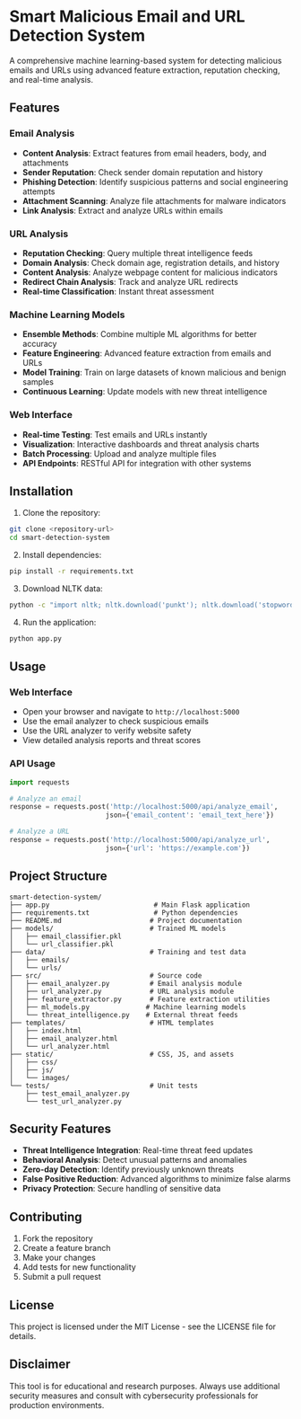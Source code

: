 # Smart Malicious Email and URL Detection System

A comprehensive machine learning-based system for detecting malicious emails and URLs using advanced feature extraction, reputation checking, and real-time analysis.

## Features

### Email Analysis
- **Content Analysis**: Extract features from email headers, body, and attachments
- **Sender Reputation**: Check sender domain reputation and history
- **Phishing Detection**: Identify suspicious patterns and social engineering attempts
- **Attachment Scanning**: Analyze file attachments for malware indicators
- **Link Analysis**: Extract and analyze URLs within emails

### URL Analysis
- **Reputation Checking**: Query multiple threat intelligence feeds
- **Domain Analysis**: Check domain age, registration details, and history
- **Content Analysis**: Analyze webpage content for malicious indicators
- **Redirect Chain Analysis**: Track and analyze URL redirects
- **Real-time Classification**: Instant threat assessment

### Machine Learning Models
- **Ensemble Methods**: Combine multiple ML algorithms for better accuracy
- **Feature Engineering**: Advanced feature extraction from emails and URLs
- **Model Training**: Train on large datasets of known malicious and benign samples
- **Continuous Learning**: Update models with new threat intelligence

### Web Interface
- **Real-time Testing**: Test emails and URLs instantly
- **Visualization**: Interactive dashboards and threat analysis charts
- **Batch Processing**: Upload and analyze multiple files
- **API Endpoints**: RESTful API for integration with other systems

## Installation

1. Clone the repository:
```bash
git clone <repository-url>
cd smart-detection-system
```

2. Install dependencies:
```bash
pip install -r requirements.txt
```

3. Download NLTK data:
```bash
python -c "import nltk; nltk.download('punkt'); nltk.download('stopwords'); nltk.download('vader_lexicon')"
```

4. Run the application:
```bash
python app.py
```

## Usage

### Web Interface
- Open your browser and navigate to `http://localhost:5000`
- Use the email analyzer to check suspicious emails
- Use the URL analyzer to verify website safety
- View detailed analysis reports and threat scores

### API Usage
```python
import requests

# Analyze an email
response = requests.post('http://localhost:5000/api/analyze_email', 
                        json={'email_content': 'email_text_here'})

# Analyze a URL
response = requests.post('http://localhost:5000/api/analyze_url', 
                        json={'url': 'https://example.com'})
```

## Project Structure

```
smart-detection-system/
├── app.py                          # Main Flask application
├── requirements.txt                # Python dependencies
├── README.md                      # Project documentation
├── models/                        # Trained ML models
│   ├── email_classifier.pkl
│   └── url_classifier.pkl
├── data/                          # Training and test data
│   ├── emails/
│   └── urls/
├── src/                           # Source code
│   ├── email_analyzer.py          # Email analysis module
│   ├── url_analyzer.py            # URL analysis module
│   ├── feature_extractor.py       # Feature extraction utilities
│   ├── ml_models.py              # Machine learning models
│   └── threat_intelligence.py    # External threat feeds
├── templates/                     # HTML templates
│   ├── index.html
│   ├── email_analyzer.html
│   └── url_analyzer.html
├── static/                        # CSS, JS, and assets
│   ├── css/
│   ├── js/
│   └── images/
└── tests/                         # Unit tests
    ├── test_email_analyzer.py
    └── test_url_analyzer.py
```

## Security Features

- **Threat Intelligence Integration**: Real-time threat feed updates
- **Behavioral Analysis**: Detect unusual patterns and anomalies
- **Zero-day Detection**: Identify previously unknown threats
- **False Positive Reduction**: Advanced algorithms to minimize false alarms
- **Privacy Protection**: Secure handling of sensitive data

## Contributing

1. Fork the repository
2. Create a feature branch
3. Make your changes
4. Add tests for new functionality
5. Submit a pull request

## License

This project is licensed under the MIT License - see the LICENSE file for details.

## Disclaimer

This tool is for educational and research purposes. Always use additional security measures and consult with cybersecurity professionals for production environments.
